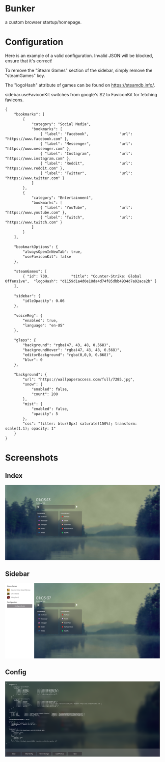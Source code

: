 # Bunker
a custom browser startup/homepage.

# Configuration

Here is an example of a valid configuration. Invalid JSON will be blocked, ensure that it's correct!

To remove the "Steam Games" section of the sidebar, simply remove the "steamGames" key. 

The "logoHash" attribute of games can be found on https://steamdb.info/.

sidebar.useFaviconKit switches from google's S2 to FaviconKit for fetching favicons.

```
{
    "bookmarks": [
        {
            "category": "Social Media",
            "bookmarks": [
                { "label": "Facebook",              "url": "https://www.facebook.com" },
                { "label": "Messenger",             "url": "https://www.messenger.com" },
                { "label": "Instagram",             "url": "https://www.instagram.com" },
                { "label": "Reddit",                "url": "https://www.reddit.com" },
                { "label": "Twitter",               "url": "https://www.twitter.com" }
            ]
        },
        {
            "category": "Entertainment",
            "bookmarks": [
                { "label": "YouTube",               "url": "https://www.youtube.com" },
                { "label": "Twitch",                "url": "https://www.twitch.com" }
            ]
        }
    ],

    "bookmarkOptions": {
        "alwaysOpenInNewTab": true,
        "useFaviconKit": false
    },

    "steamGames": [
        { "id": 730,          "title": "Counter-Strike: Global Offensive",  "logoHash": "d1159d1a4d0e18da4d74f85dbb4934d7a92ace2b" }
    ],

    "sidebar": {
        "idleOpacity": 0.06
    },

    "voiceReg": {
        "enabled": true,
        "language": "en-US"
    },

    "glass": {
        "background": "rgba(47, 43, 48, 0.568)",
        "backgroundHover": "rgba(47, 43, 48, 0.568)",
        "editorBackground": "rgba(0,0,0, 0.868)",
        "blur": 0
    },

    "background": {
        "url": "https://wallpaperaccess.com/full/7285.jpg",
        "snow": {
            "enabled": false,
            "count": 200
        },
        "mist": {
            "enabled": false,
            "opacity": 5
        },
        "css": "filter: blur(0px) saturate(150%); transform: scale(1.1); opacity: 1"
    }
}
```

# Screenshots

## Index
![Index](/media/example-main.PNG)

## Sidebar
![Sidebar](/media/example-sidebar.PNG)

## Config
![Config](/media/example-config.PNG)

